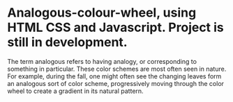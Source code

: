 # Analogous-colour-wheel, using HTML CSS and Javascript. Project is still in development.

The term analogous refers to having analogy, or corresponding to something in particular.
These color schemes are most often seen in nature. For example, during the fall, one might often see the changing leaves form an analogous sort of color scheme,
progressively moving through the color wheel to create a gradient in its natural pattern.
